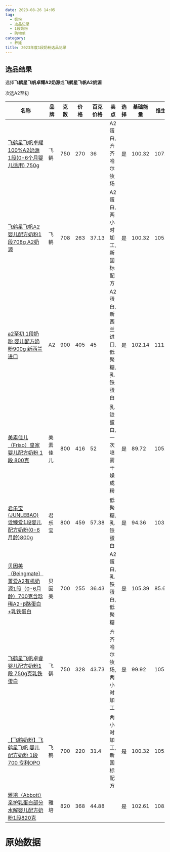 ```yaml
---
date: 2023-08-26 14:05
tag:
  - 奶粉
  - 选品记录
  - 1段奶粉
  - 购物单
category:
  - 养娃
title: 2023年度1段奶粉选品记录
---
```


## 选品结果

选择**飞鹤星飞帆卓耀A2奶源**或**飞鹤星飞帆A2奶源**

次选A2至初

| 名称                                                                                          | 品牌   | 克数  | 价格  | 百克价格  | 卖点                  | 选择 | 基础能量   | 维生素    | 微量元素   | 加分项    | 总分     | 分/元/百克 |
| ------------------------------------------------------------------------------------------- | ---- | --- | --- | ----- | ------------------- | -- | ------ | ------ | ------ | ------ | ------ | :----: |
| [飞鹤星飞帆卓耀 100%A2奶源   1段(0-6个月婴儿适用) 750g](https://item.jd.com/100043100435.html)              | 飞鹤   | 750 | 270 | 36    | A2蛋白,齐齐哈尔牧场         | 是  | 100.32 | 107.11 | 93.84  | 138.40 | 449.71 |  12.49 |
| [飞鹤星飞帆A2   婴儿配方奶粉1段708g A2奶源](https://item.jd.com/100020400292.html#crumb-wrap)             | 飞鹤   | 708 | 263 | 37.13 | A2蛋白,两小时加工,新国标配方    | 是  | 100.32 | 105.53 | 92.53  | 140.60 | 449.02 |  12.09 |
| [a2至初 1段奶粉 婴儿配方奶粉900g   新西兰进口](https://item.jd.com/1714157.html)                            | A2   | 900 | 405 | 45    | A2蛋白,新西兰进口,低聚糖,乳铁蛋白 | 是  | 102.14 | 111.61 | 126.23 | 97.84  | 448.04 |  9.96  |
| [美素佳儿（Friso）皇家婴儿配方奶粉   1段 800克](https://item.jd.com/8232358.html#crumb-wrap)                | 美素佳儿 | 800 | 416 | 52    | 乳铁蛋白,一次喷雾干燥成粉       | 是  | 89.72  | 105.83 | 109.30 | 145.58 | 405.57 |  7.80  |
| [君乐宝(JUNLEBAO)   诠臻爱1段婴儿配方奶粉(0-6月龄)800g ](https://item.jd.com/100042248012.html)            | 君乐宝  | 800 | 459 | 57.38 | 低聚糖,乳铁蛋白            | 是  | 94.36  | 103.74 | 89.79  | 161.30 | 402.01 |  7.01  |
| [贝因美（Beingmate）菁爱A2有机奶源1段（0-6月龄）700克含珍稀A2-β酪蛋白+乳铁蛋白](https://item.jd.com/100063835023.html) | 贝因美  | 700 | 255 | 36.43 | A2蛋白,乳铁蛋白,低聚糖       | 是  | 105.39 | 85.63  | 91.22  | 100.01 | 392.78 |  10.78 |
| [飞鹤星飞帆卓睿婴儿配方奶粉1段  750g克乳铁蛋白](https://item.jd.com/100017319885.html#crumb-wrap)              | 飞鹤   | 750 | 328 | 43.73 | 齐齐哈尔牧场,两小时加工        | 是  | 99.92  | 105.53 | 92.53  | 144.25 | 392.27 |  8.97  |
| [【飞鹤奶粉】飞鹤星飞帆 婴儿配方奶粉 1段 700   专利OPO](https://item.jd.com/1126199.html)                       | 飞鹤   | 700 | 220 | 31.4  | 两小时加工,新国标配方         | 是  | 100.32 | 105.53 | 92.53  | 140.60 | 388.82 |  12.38 |
| [雅培（Abbott）亲护乳蛋白部分水解婴儿配方奶粉1段820克](https://item.jd.com/28285514126.html#crumb-wrap)          | 雅培   | 820 | 368 | 44.88 |                     | 是  | 102.61 | 108.06 | 113.52 | 114.73 | 387.62 |  8.64  |

# 原始数据